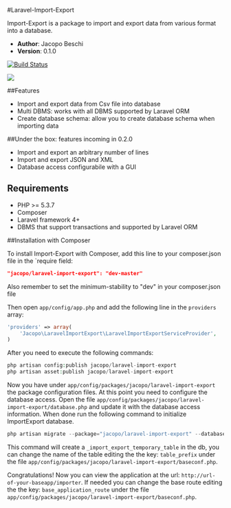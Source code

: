 #Laravel-Import-Export

Import-Export is a package to import and export data from various format into a database.

- **Author**: Jacopo Beschi
- **Version**: 0.1.0

[![Build Status](https://travis-ci.org/intrip/laravel-import-export.png)](https://travis-ci.org/intrip/laravel-import-export)

<img src="https://raw.github.com/intrip/laravel-import-export/master/examples/import_step1.jpg" />

##Features

- Import and export data from Csv file into database
- Multi DBMS: works with all DBMS supported by Laravel ORM
- Create database schema: allow you to create database schema when importing data

##Under the box: features incoming in 0.2.0

- Import and export an arbitrary number of lines
- Import and export JSON and XML
- Database access configurabile with a GUI

## Requirements

- PHP >= 5.3.7
- Composer
- Laravel framework 4+
- DBMS that support transactions and supported by Laravel ORM

##Installation with Composer

To install Import-Export with Composer, add this line to your composer.json file in the `require field:

```json
"jacopo/laravel-import-export": "dev-master"
```
Also remember to set the minimum-stability to "dev" in your composer.json file

Then open `app/config/app.php` and add the following line in the `providers` array:

```php
'providers' => array(
    'Jacopo\LaravelImportExport\LaravelImportExportServiceProvider',
)
```

After you need to execute the following commands:

```php
php artisan config:publish jacopo/laravel-import-export
php artisan asset:publish jacopo/laravel-import-export
```
Now you have under `app/config/packages/jacopo/laravel-import-export` the package configuration files. At this point you need to configure the database access. Open the file `app/config/packages/jacopo/laravel-import-export/database.php` and update it with the database access information. When done run the following command to initialize ImportExport database.

```php
php artisan migrate --package="jacopo/laravel-import-export" --database="import"
```
This command will create a `_import_export_temporary_table` in the db, you can change the name of the table editing the the key: `table_prefix` under the file `app/config/packages/jacopo/laravel-import-export/baseconf.php`.

Congratulations! Now you can view the application at the url: `http://url-of-your-baseapp/importer`. If needed you can change the base route editing the the key: `base_application_route` under the file `app/config/packages/jacopo/laravel-import-export/baseconf.php`.
